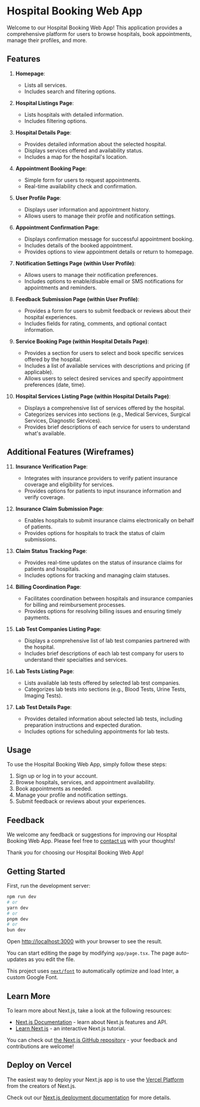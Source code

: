 # Hospital Booking Web App

Welcome to our Hospital Booking Web App! This application provides a comprehensive platform for users to browse hospitals, book appointments, manage their profiles, and more.

## Features

1. **Homepage**:
   - Lists all services.
   - Includes search and filtering options.

2. **Hospital Listings Page**:
   - Lists hospitals with detailed information.
   - Includes filtering options.

3. **Hospital Details Page**:
   - Provides detailed information about the selected hospital.
   - Displays services offered and availability status.
   - Includes a map for the hospital's location.

4. **Appointment Booking Page**:
   - Simple form for users to request appointments.
   - Real-time availability check and confirmation.

5. **User Profile Page**:
   - Displays user information and appointment history.
   - Allows users to manage their profile and notification settings.

6. **Appointment Confirmation Page**:
   - Displays confirmation message for successful appointment booking.
   - Includes details of the booked appointment.
   - Provides options to view appointment details or return to homepage.

7. **Notification Settings Page (within User Profile)**:
   - Allows users to manage their notification preferences.
   - Includes options to enable/disable email or SMS notifications for appointments and reminders.

8. **Feedback Submission Page (within User Profile)**:
   - Provides a form for users to submit feedback or reviews about their hospital experiences.
   - Includes fields for rating, comments, and optional contact information.

9. **Service Booking Page (within Hospital Details Page)**:
   - Provides a section for users to select and book specific services offered by the hospital.
   - Includes a list of available services with descriptions and pricing (if applicable).
   - Allows users to select desired services and specify appointment preferences (date, time).

10. **Hospital Services Listing Page (within Hospital Details Page)**:
    - Displays a comprehensive list of services offered by the hospital.
    - Categorizes services into sections (e.g., Medical Services, Surgical Services, Diagnostic Services).
    - Provides brief descriptions of each service for users to understand what's available.

## Additional Features (Wireframes)

11. **Insurance Verification Page**:
    - Integrates with insurance providers to verify patient insurance coverage and eligibility for services.
    - Provides options for patients to input insurance information and verify coverage.

12. **Insurance Claim Submission Page**:
    - Enables hospitals to submit insurance claims electronically on behalf of patients.
    - Provides options for hospitals to track the status of claim submissions.

13. **Claim Status Tracking Page**:
    - Provides real-time updates on the status of insurance claims for patients and hospitals.
    - Includes options for tracking and managing claim statuses.

14. **Billing Coordination Page**:
    - Facilitates coordination between hospitals and insurance companies for billing and reimbursement processes.
    - Provides options for resolving billing issues and ensuring timely payments.

15. **Lab Test Companies Listing Page**:
    - Displays a comprehensive list of lab test companies partnered with the hospital.
    - Includes brief descriptions of each lab test company for users to understand their specialties and services.

16. **Lab Tests Listing Page**:
    - Lists available lab tests offered by selected lab test companies.
    - Categorizes lab tests into sections (e.g., Blood Tests, Urine Tests, Imaging Tests).

17. **Lab Test Details Page**:
    - Provides detailed information about selected lab tests, including preparation instructions and expected duration.
    - Includes options for scheduling appointments for lab tests.

## Usage

To use the Hospital Booking Web App, simply follow these steps:
1. Sign up or log in to your account.
2. Browse hospitals, services, and appointment availability.
3. Book appointments as needed.
4. Manage your profile and notification settings.
5. Submit feedback or reviews about your experiences.

## Feedback

We welcome any feedback or suggestions for improving our Hospital Booking Web App. Please feel free to [contact us](mailto:feedback@hospitalbookingapp.com) with your thoughts!

Thank you for choosing our Hospital Booking Web App!

## Getting Started

First, run the development server:

```bash
npm run dev
# or
yarn dev
# or
pnpm dev
# or
bun dev
```

Open [http://localhost:3000](http://localhost:3000) with your browser to see the result.

You can start editing the page by modifying `app/page.tsx`. The page auto-updates as you edit the file.

This project uses [`next/font`](https://nextjs.org/docs/basic-features/font-optimization) to automatically optimize and load Inter, a custom Google Font.

## Learn More

To learn more about Next.js, take a look at the following resources:

- [Next.js Documentation](https://nextjs.org/docs) - learn about Next.js features and API.
- [Learn Next.js](https://nextjs.org/learn) - an interactive Next.js tutorial.

You can check out [the Next.js GitHub repository](https://github.com/vercel/next.js/) - your feedback and contributions are welcome!

## Deploy on Vercel

The easiest way to deploy your Next.js app is to use the [Vercel Platform](https://vercel.com/new?utm_medium=default-template&filter=next.js&utm_source=create-next-app&utm_campaign=create-next-app-readme) from the creators of Next.js.

Check out our [Next.js deployment documentation](https://nextjs.org/docs/deployment) for more details.
